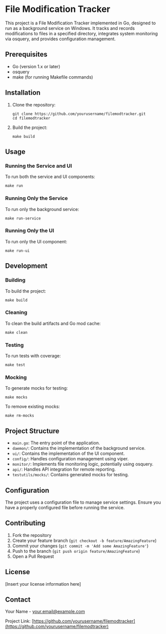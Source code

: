 # File Modification Tracker

This project is a File Modification Tracker implemented in Go, designed to run as a background service on Windows. It tracks and records modifications to files in a specified directory, integrates system monitoring via osquery, and provides configuration management.

## Prerequisites

- Go (version 1.x or later)
- osquery
- make (for running Makefile commands)

## Installation

1. Clone the repository:
   ```
   git clone https://github.com/yourusername/filemodtracker.git
   cd filemodtracker
   ```

2. Build the project:
   ```
   make build
   ```

## Usage

### Running the Service and UI

To run both the service and UI components:

```
make run
```

### Running Only the Service

To run only the background service:

```
make run-service
```

### Running Only the UI

To run only the UI component:

```
make run-ui
```

## Development

### Building

To build the project:

```
make build
```

### Cleaning

To clean the build artifacts and Go mod cache:

```
make clean
```

### Testing

To run tests with coverage:

```
make test
```

### Mocking

To generate mocks for testing:

```
make mocks
```

To remove existing mocks:

```
make rm-mocks
```

## Project Structure

- `main.go`: The entry point of the application.
- `daemon/`: Contains the implementation of the background service.
- `ui/`: Contains the implementation of the UI component.
- `config/`: Handles configuration management using viper.
- `monitor/`: Implements file monitoring logic, potentially using osquery.
- `api/`: Handles API integration for remote reporting.
- `testutils/mocks/`: Contains generated mocks for testing.

## Configuration

The project uses a configuration file to manage service settings. Ensure you have a properly configured file before running the service.

## Contributing

1. Fork the repository
2. Create your feature branch (`git checkout -b feature/AmazingFeature`)
3. Commit your changes (`git commit -m 'Add some AmazingFeature'`)
4. Push to the branch (`git push origin feature/AmazingFeature`)
5. Open a Pull Request

## License

[Insert your license information here]

## Contact

Your Name - your.email@example.com

Project Link: [https://github.com/yourusername/filemodtracker](https://github.com/yourusername/filemodtracker)